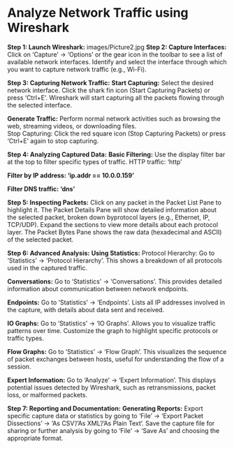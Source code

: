 # Analyze Network Traffic using Wireshark
              
**Step 1: Launch Wireshark:**
 images/Picture2.jpg
**Step 2: Capture Interfaces:**
Click on ‘Capture’ -> ‘Options’ or the gear icon in the toolbar to see a list of available network interfaces.
Identify and select the interface through which you want to capture network traffic (e.g., Wi-Fi).
 


**Step 3: Capturing Network Traffic:**
**Start Capturing:**
Select the desired network interface.
Click the shark fin icon (Start Capturing Packets) or press ‘Ctrl+E’.
Wireshark will start capturing all the packets flowing through the selected interface.
 
**Generate Traffic:**
Perform normal network activities such as browsing the web, streaming videos, or downloading files.  
 Stop Capturing:
 Click the red square icon (Stop Capturing Packets) or press ‘Ctrl+E’ again to stop capturing.
 
**Step 4: Analyzing Captured Data:**
**Basic Filtering:**
Use the display filter bar at the top to filter specific types of traffic.
    HTTP traffic: ‘http’
 


**Filter by IP address: ‘ip.addr == 10.0.0.159’**
 

**Filter DNS traffic: ‘dns’**
 




**Step 5: Inspecting Packets:**
Click on any packet in the Packet List Pane to highlight it.
The Packet Details Pane will show detailed information about the selected packet, broken down byprotocol layers (e.g., Ethernet, IP, TCP/UDP).
Expand the sections to view more details about each protocol layer.
The Packet Bytes Pane shows the raw data (hexadecimal and ASCII) of the selected packet.
 

 


**Step 6: Advanced Analysis:**
**Using Statistics:**
   Protocol Hierarchy:
    Go to ‘Statistics’ -> ‘Protocol Hierarchy’.
This shows a breakdown of all protocols used in the captured traffic.
 

 


**Conversations:**
   Go to ‘Statistics’ -> ‘Conversations’.
This provides detailed information about communication between network endpoints.
 

**Endpoints:**
      Go to ‘Statistics’ -> ‘Endpoints’.
 Lists all IP addresses involved in the capture, with details about data sent and received.
 
   
**IO Graphs:**
     Go to ‘Statistics’ -> ‘IO Graphs’.
Allows you to visualize traffic patterns over time. Customize the graph to highlight specific protocols or traffic types.
 
**Flow Graphs:**
    Go to ‘Statistics’ -> ‘Flow Graph’.
 This visualizes the sequence of packet exchanges between hosts, useful for understanding the flow of a session.
 

 

**Expert Information:**
   Go to ‘Analyze’ -> ‘Expert Information’.
This displays potential issues detected by Wireshark, such as retransmissions, packet loss, or malformed packets.
 


**Step 7: Reporting and Documentation:**
**Generating Reports:**
Export specific capture data or statistics by going to ‘File’ -> ‘Export Packet Dissections’ -> ‘As CSV’/’As XML’/’As Plain Text’.
Save the capture file for sharing or further analysis by going to ‘File’ -> ‘Save As’ and choosing the appropriate format.
 

 

